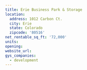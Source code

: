 ```yaml
---
title: Erie Business Park & Storage
location:
  address: 1012 Carbon Ct.
  city: Erie
  state: Colorado
  zipcode: '80516'
net_rentable_sq_ft: '72,000'
units:
opening:
website_url:
gys_companies:
  - development
---
```

